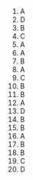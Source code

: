 1.  A
2.  D
3.  B
4.  C
5.  A
6.  A
7.  B
8.  A
9.  C
10.  B
11.  B
12.  A
13.  D
14.  B
15.  B
16.  A
17.  B
18.  B
19.  C
20.  D
